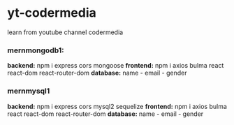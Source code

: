 # yt-codermedia

learn from youtube channel codermedia

### mernmongodb1:

**backend:** npm i express cors mongoose **frontend:** npm i axios bulma react react-dom react-router-dom **database:** name - email - gender

### mernmysql1

**backend:** npm i express cors mysql2 sequelize **frontend:** npm i axios bulma react react-dom react-router-dom **database:** name - email - gender
